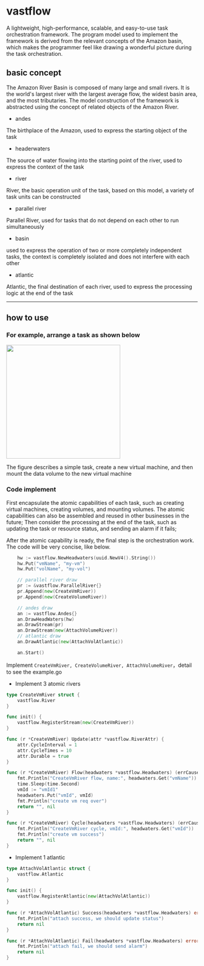 # vastflow

A lightweight, high-performance, scalable, and easy-to-use task orchestration framework. 
The program model used to implement the framework is derived from the relevant concepts of the Amazon basin, 
which makes the programmer feel like drawing a wonderful picture during the task orchestration.

## basic concept

The Amazon River Basin is composed of many large and small rivers. 
It is the world's largest river with the largest average flow, the widest basin area, and the most tributaries. 
The model construction of the framework is abstracted using the concept of related objects of the Amazon River.

* andes

The birthplace of the Amazon, used to express the starting object of the task

* headerwaters

The source of water flowing into the starting point of the river, used to express the context of the task

* river

River, the basic operation unit of the task, based on this model, a variety of task units can be constructed

* parallel river

Parallel River, used for tasks that do not depend on each other to run simultaneously

* basin

used to express the operation of two or more completely independent tasks, 
the context is completely isolated and does not interfere with each other

* atlantic

Atlantic, the final destination of each river, used to express the processing logic at the end of the task

---

## how to use

### For example, arrange a task as shown below

<img src="https://github.com/jack0liu/vastflow/example/exampl1.png" width="300">

The figure describes a simple task, create a new virtual machine, and then mount the data volume to the new virtual machine

### Code implement

First encapsulate the atomic capabilities of each task, such as creating virtual machines, creating volumes, and mounting volumes. 
The atomic capabilities can also be assembled and reused in other businesses in the future;
Then consider the processing at the end of the task, such as updating the task or resource status, and sending an alarm if it fails;

After the atomic capability is ready, the final step is the orchestration work. The code will be very concise, like below.
```go
	hw := vastflow.NewHeadwaters(uuid.NewV4().String())
	hw.Put("vmName", "my-vm")
	hw.Put("volName", "my-vol")

	// parallel river draw
	pr := &vastflow.ParallelRiver{}
	pr.Append(new(CreateVmRiver))
	pr.Append(new(CreateVolumeRiver))

	// andes draw
	an := vastflow.Andes{}
	an.DrawHeadWaters(hw)
	an.DrawStream(pr)
	an.DrawStream(new(AttachVolumeRiver))
	// atlantic draw
	an.DrawAtlantic(new(AttachVolAtlantic))

	an.Start()
```

Implement `CreateVmRiver, CreateVolumeRiver, AttachVolumeRiver`，detail to see the example.go

* Implement 3 atomic rivers

```go
type CreateVmRiver struct {
	vastflow.River
}

func init() {
	vastflow.RegisterStream(new(CreateVmRiver))
}

func (r *CreateVmRiver) Update(attr *vastflow.RiverAttr) {
	attr.CycleInterval = 1
	attr.CycleTimes = 10
	attr.Durable = true
}

func (r *CreateVmRiver) Flow(headwaters *vastflow.Headwaters) (errCause string, err error) {
	fmt.Println("CreateVmRiver flow, name:", headwaters.Get("vmName"))
	time.Sleep(time.Second)
	vmId := "vmId1"
	headwaters.Put("vmId", vmId)
	fmt.Println("create vm req over")
	return "", nil
}

func (r *CreateVmRiver) Cycle(headwaters *vastflow.Headwaters) (errCause string, err error) {
	fmt.Println("CreateVmRiver cycle, vmId:", headwaters.Get("vmId"))
	fmt.Println("create vm success")
	return "", nil
}
```

* Implement 1 atlantic

```go
type AttachVolAtlantic struct {
	vastflow.Atlantic
}

func init() {
	vastflow.RegisterAtlantic(new(AttachVolAtlantic))
}

func (r *AttachVolAtlantic) Success(headwaters *vastflow.Headwaters) error {
	fmt.Println("attach success, we should update status")
	return nil
}

func (r *AttachVolAtlantic) Fail(headwaters *vastflow.Headwaters) error {
	fmt.Println("attach fail, we should send alarm")
	return nil
}
```
